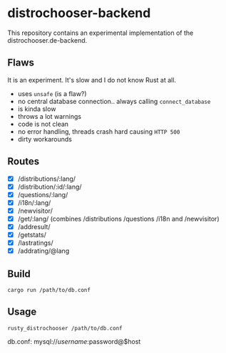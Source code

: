 # distrochooser-backend

This repository contains an experimental implementation of the distrochooser.de-backend. 

## Flaws

It is an experiment. It's slow and I do not know Rust at all.

- uses `unsafe` (is a flaw?)
- no central database connection.. always calling `connect_database`
- is kinda slow
- throws a lot warnings 
- code is not clean
- no error handling, threads crash hard causing `HTTP 500`
- dirty workarounds

## Routes

- [x] /distributions/:lang/
- [x] /distribution/:id/:lang/
- [x] /questions/:lang/
- [x] /i18n/:lang/
- [x] /newvisitor/
- [x] /get/:lang/ (combines /distributions /questions /i18n and /newvisitor)
- [x] /addresult/
- [x] /getstats/
- [x] /lastratings/
- [x] /addrating/@lang

## Build

`cargo run /path/to/db.conf`

## Usage

`rusty_distrochooser /path/to/db.conf`

db.conf:
mysql://$username:$password@$host